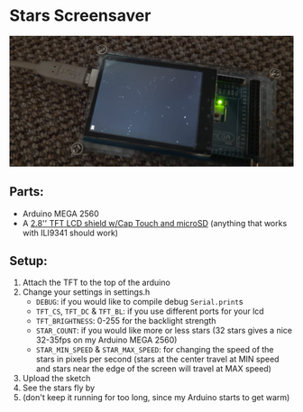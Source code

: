 # Stars Screensaver

![A slightly blurry image of the star screensaver on an Arduino MEGA 2560, with a fps counter in the top left, but the screen is rotated 90 degrees counter-clockwise in the photo.](./memorabilia/32_slightly-blurry_fps.jpeg)
<br/>

## Parts:
* Arduino MEGA 2560
* A [2.8'' TFT LCD shield w/Cap Touch and microSD](https://www.adafruit.com/product/1947)
(anything that works with ILI9341 should work)

## Setup:
1. Attach the TFT to the top of the arduino
1. Change your settings in settings.h
    * `DEBUG`: if you would like to compile debug `Serial.print`s
    * `TFT_CS`, `TFT_DC` & `TFT_BL`: if you use different ports for your lcd
    * `TFT_BRIGHTNESS`: 0-255 for the backlight strength
    * `STAR_COUNT`: if you would like more or less stars (32 stars gives a nice 32-35fps on my Arduino MEGA 2560)
    * `STAR_MIN_SPEED` & `STAR_MAX_SPEED`: for changing the speed of the stars in pixels per second
    (stars at the center travel at MIN speed
    and stars near the edge of the screen will travel at MAX speed)
1. Upload the sketch
1. See the stars fly by
1. (don't keep it running for too long, since my Arduino starts to get warm)
